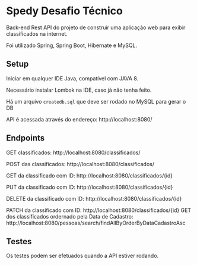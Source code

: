 # Spedy Desafio Técnico

Back-end Rest API do projeto de construir uma aplicação web para exibir classificados na internet.

Foi utilizado Spring, Spring Boot, Hibernate e MySQL.

## Setup

Iniciar em qualquer IDE Java, compatível com JAVA 8.

Necessário instalar Lombok na IDE, caso já não tenha feito.

Há um arquivo `createdb.sql` que deve ser rodado no MySQL para gerar o DB

API é acessada através do endereço: http://localhost:8080/

## Endpoints

GET classificados: http://localhost:8080/classificados/

POST das classificados: http://localhost:8080/classificados/

GET da classificado com ID: http://localhost:8080/classificados/{id}

PUT da classificado com ID: http://localhost:8080/classificados/{id}

DELETE da classificado com ID: http://localhost:8080/classificados/{id}

PATCH da classificado com ID: http://localhost:8080/classificados/{id}
GET dos classificados ordernado pela Data de Cadastro: http://localhost:8080/pessoas/search/findAllByOrderByDataCadastroAsc

## Testes

Os testes podem ser efetuados quando a API estiver rodando.
